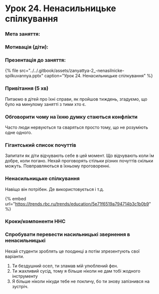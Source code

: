 # Урок 24. Ненасильницьке спілкування

### Мета заняття: 

### Мотивація **\(діти\)**:

### Презентація до заняття:

{% file src="../../.gitbook/assets/zanyattya-2\_-nenasilnicke-spilkuvannya.pptx" caption="Урок 24. Ненасильницьке спілкування" %}

### Привітання \(5 хв\)

Питаємо в дітей про їхні справи, як пройшов тиждень, згадуємо, що було на минулому занятті з тими хто є.

### Обговорити чому на їхню думку стаються конфлікти

Часто люди нервуються та сваряться просто тому, що не розуміють одне одного.

### Гігантський список почуттів

Запитати як діти відчувають себе в цей момент. Що відчувають коли їм добре, коли погано. Нехай проговорять стільки різних почуттів скільки можуть. Повправляються в їхньому проговоренні.

### Ненасильницьке спілкування

Навіщо він потрібен. Де використовується і т.д.

{% embed url="https://trends.rbc.ru/trends/education/5e71f6519a794714b3c1b0b9" %}

### Кроки/компоненти ННС

### Спробувати перевести насильницькі звернення в ненасильницькі

Нехай студенти зроблять це поодинці а потім зпрезентують свої варіанти.

1. Ти бездушний осел, ти зламав мій улюблений фен.
2. Ти жахливий сусід, тому я більше ніколи не дам тобі жодного інструменту
3. Я більше ніколи нікуди тебе не покличу, бо ти знову запізнився на зустріч.

